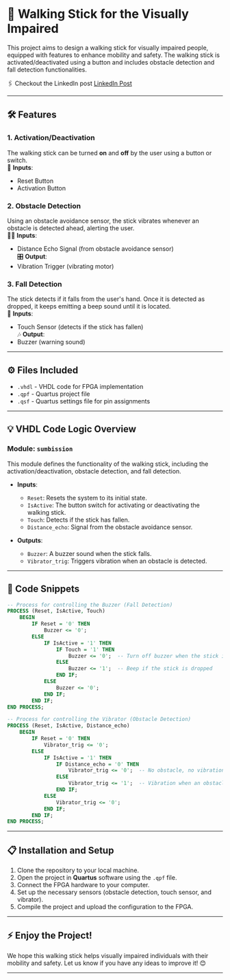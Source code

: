 


# 🦯 Walking Stick for the Visually Impaired

This project aims to design a walking stick for visually impaired people, equipped with features to enhance mobility and safety. The walking stick is activated/deactivated using a button and includes obstacle detection and fall detection functionalities.

🖇️ Checkout the LinkedIn post [LinkedIn Post](https://www.linkedin.com/posts/activity-7286376346631467008-uVzF?utm_source=share&utm_medium=member_desktop)

---

## 🛠️ Features

### 1. **Activation/Deactivation**  
The walking stick can be turned **on** and **off** by the user using a button or switch.  
📲 **Inputs**:  
- Reset Button  
- Activation Button

### 2. **Obstacle Detection**  
Using an obstacle avoidance sensor, the stick vibrates whenever an obstacle is detected ahead, alerting the user.  
🕵️‍♂️ **Inputs**:  
- Distance Echo Signal (from obstacle avoidance sensor)  
🎛️ **Output**:  
- Vibration Trigger (vibrating motor)

### 3. **Fall Detection**  
The stick detects if it falls from the user's hand. Once it is detected as dropped, it keeps emitting a beep sound until it is located.  
🧠 **Inputs**:  
- Touch Sensor (detects if the stick has fallen)  
🎶 **Output**:  
- Buzzer (warning sound)

---

## ⚙️ Files Included

- `.vhdl` - VHDL code for FPGA implementation  
- `.qpf` - Quartus project file  
- `.qsf` - Quartus settings file for pin assignments  

---

## 💡 VHDL Code Logic Overview

### **Module: `sumbission`**  
This module defines the functionality of the walking stick, including the activation/deactivation, obstacle detection, and fall detection.

- **Inputs**:  
  - `Reset`: Resets the system to its initial state.  
  - `IsActive`: The button switch for activating or deactivating the walking stick.  
  - `Touch`: Detects if the stick has fallen.  
  - `Distance_echo`: Signal from the obstacle avoidance sensor.  

- **Outputs**:  
  - `Buzzer`: A buzzer sound when the stick falls.  
  - `Vibrator_trig`: Triggers vibration when an obstacle is detected.

---

## 📝 Code Snippets

```vhdl
-- Process for controlling the Buzzer (Fall Detection)
PROCESS (Reset, IsActive, Touch)
    BEGIN
        IF Reset = '0' THEN 
            Buzzer <= '0'; 
        ELSE
            IF IsActive = '1' THEN
                IF Touch = '1' THEN 
                    Buzzer <= '0';  -- Turn off buzzer when the stick is not dropped
                ELSE 
                    Buzzer <= '1';  -- Beep if the stick is dropped
                END IF;
            ELSE 
                Buzzer <= '0'; 
            END IF;
        END IF;
END PROCESS;
```

```vhdl
-- Process for controlling the Vibrator (Obstacle Detection)
PROCESS (Reset, IsActive, Distance_echo)
    BEGIN
        IF Reset = '0' THEN 
            Vibrator_trig <= '0'; 
        ELSE
            IF IsActive = '1' THEN
                IF Distance_echo = '0' THEN 
                    Vibrator_trig <= '0';  -- No obstacle, no vibration
                ELSE 
                    Vibrator_trig <= '1';  -- Vibration when an obstacle is detected
                END IF;
            ELSE 
                Vibrator_trig <= '0'; 
            END IF;
        END IF;
END PROCESS;
```

---

## 📋 Installation and Setup

1. Clone the repository to your local machine.
2. Open the project in **Quartus** software using the `.qpf` file.
3. Connect the FPGA hardware to your computer.
4. Set up the necessary sensors (obstacle detection, touch sensor, and vibrator).
5. Compile the project and upload the configuration to the FPGA.

---

## ⚡️ Enjoy the Project!  

We hope this walking stick helps visually impaired individuals with their mobility and safety. Let us know if you have any ideas to improve it! 😊

---
